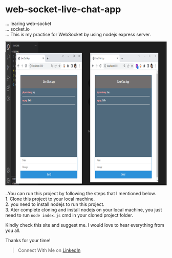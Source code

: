 # web-socket-live-chat-app
 ... learing web-socket<br>
 ...  socket.io<br>
 ...  This is my practise for WebSocket by using nodejs express server.<br>

<p align="center">
<img src="public/chat.png" width="800px" height="450px"></img>
</p>

..You can run this project by following the steps that I mentioned below.<br>
    1. Clone this project to your local machine.<br>
    2. you need to install nodejs to run this project.<br>
    3. Ater complete cloning and install nodejs on your local machine, you just need to run ```node index.js``` cmd in your cloned project folder.<br>
    
    
Kindly check this site and suggest me.
I would love to hear everything from you all.

Thanks for your time!


> Connect With Me on [LinkedIn](https://www.linkedin.com/in/phyoewaiaung082/)
